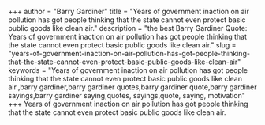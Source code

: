 +++
author = "Barry Gardiner"
title = "Years of government inaction on air pollution has got people thinking that the state cannot even protect basic public goods like clean air."
description = "the best Barry Gardiner Quote: Years of government inaction on air pollution has got people thinking that the state cannot even protect basic public goods like clean air."
slug = "years-of-government-inaction-on-air-pollution-has-got-people-thinking-that-the-state-cannot-even-protect-basic-public-goods-like-clean-air"
keywords = "Years of government inaction on air pollution has got people thinking that the state cannot even protect basic public goods like clean air.,barry gardiner,barry gardiner quotes,barry gardiner quote,barry gardiner sayings,barry gardiner saying,quotes, sayings,quote, saying, motivation"
+++
Years of government inaction on air pollution has got people thinking that the state cannot even protect basic public goods like clean air.
